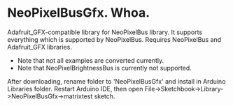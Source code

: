 NeoPixelBusGfx. Whoa.
=========================

Adafruit_GFX-compatible library for NeoPixelBus library. It supports everything which is supported by NeoPixelBus. Requires NeoPixelBus and Adafruit_GFX libraries.

* Note that not all examples are converted currently.
* Note that NeoPixelBrightnessBus is currently not supported.

After downloading, rename folder to 'NeoPixelBusGfx' and install in Arduino Libraries folder. Restart Arduino IDE, then open File->Sketchbook->Library->NeoPixelBusGfx->matrixtest sketch.
